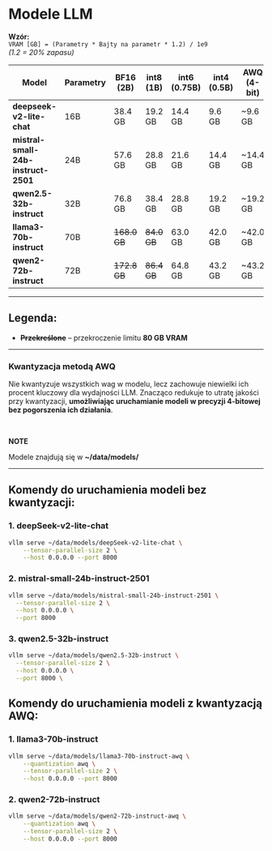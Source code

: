 # Modele LLM

**Wzór:**  
`VRAM [GB] = (Parametry * Bajty na parametr * 1.2) / 1e9`  
_(1.2 = 20% zapasu)_

| Model                               | Parametry | BF16 (2B)    | int8 (1B)   | int6 (0.75B) | int4 (0.5B) | AWQ (4-bit) | Architektura       | Licencja         |
| ----------------------------------- | --------- | ------------ | ----------- | ------------ | ----------- | ----------- | ------------------ | ---------------- |
| **deepseek-v2-lite-chat**           | 16B       | 38.4 GB      | 19.2 GB     | 14.4 GB      | 9.6 GB      | ~9.6 GB     | MoE (Hybrydowa)    | DeepSeek License |
| **mistral-small-24b-instruct-2501** | 24B       | 57.6 GB      | 28.8 GB     | 21.6 GB      | 14.4 GB     | ~14.4 GB     | Transformer        | Apache 2.0       |
| **qwen2.5-32b-instruct**            | 32B       | 76.8 GB      | 38.4 GB     | 28.8 GB      | 19.2 GB     | ~19.2 GB     | Qwen Attention     | Tongyi Qianwen   |
| **llama3-70b-instruct**             | 70B       | ~~168.0 GB~~ | ~~84.0 GB~~ | 63.0 GB      | 42.0 GB     | ~42.0 GB     | Transformer (RoPE) | Meta License     |
| **qwen2-72b-instruct**              | 72B       | ~~172.8 GB~~ | ~~86.4 GB~~ | 64.8 GB      | 43.2 GB     | ~43.2 GB     | Qwen-Transformer   | Tongyi Qianwen   |

---

## Legenda:

- **~~Przekreślone~~** – przekroczenie limitu **80 GB VRAM**

---

### Kwantyzacja metodą AWQ

Nie kwantyzuje wszystkich wag w modelu, lecz zachowuje niewielki ich procent kluczowy dla wydajności LLM. Znacząco redukuje to utratę jakości przy kwantyzacji, **umożliwiając uruchamianie modeli w precyzji 4-bitowej bez pogorszenia ich działania**.

<br>

**NOTE**

Modele znajdują się w **~/data/models/**

---

## Komendy do uruchamienia modeli bez kwantyzacji:

### 1. deepSeek-v2-lite-chat

```bash
vllm serve ~/data/models/deepSeek-v2-lite-chat \
    --tensor-parallel-size 2 \
    --host 0.0.0.0 --port 8000
```

### 2. mistral-small-24b-instruct-2501

```bash
vllm serve ~/data/models/mistral-small-24b-instruct-2501 \
  --tensor-parallel-size 2 \
  --host 0.0.0.0 \
  --port 8000
```

### 3. qwen2.5-32b-instruct

```bash
vllm serve ~/data/models/qwen2.5-32b-instruct \
  --tensor-parallel-size 2 \
  --host 0.0.0.0 \
  --port 8000 \
```

## Komendy do uruchamienia modeli z kwantyzacją AWQ:

### 1. llama3-70b-instruct
```bash
vllm serve ~/data/models/llama3-70b-instruct-awq \
    --quantization awq \
    --tensor-parallel-size 2 \
    --host 0.0.0.0 --port 8000
```

### 2. qwen2-72b-instruct
```bash
vllm serve ~/data/models/qwen2-72b-instruct-awq \
    --quantization awq \
    --tensor-parallel-size 2 \
    --host 0.0.0.0 --port 8000
```

